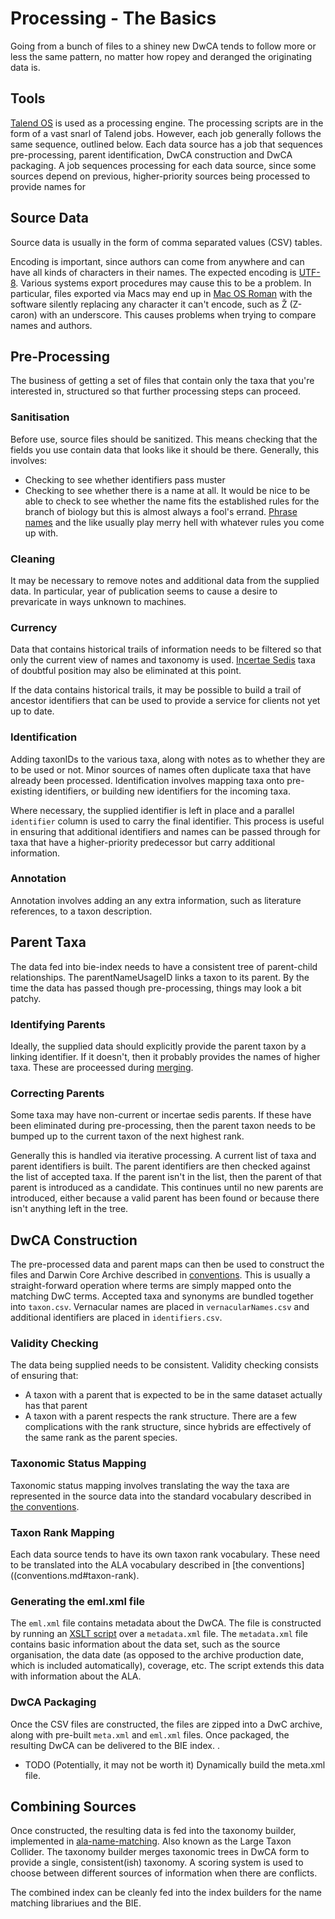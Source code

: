 # Processing - The Basics

Going from a bunch of files to a shiney new DwCA tends to follow more or less the same pattern,
no matter how ropey and deranged the originating data is.

## Tools

[Talend OS](http://www.talend.com/) is used as a processing engine.
The processing scripts are in the form of a vast snarl of Talend jobs.
However, each job generally follows the same sequence, outlined below.
Each data source has a job that sequences pre-processing, parent identification, DwCA construction and DwCA packaging.
A job sequences processing for each data source, since some sources depend on previous, higher-priority sources
being processed to provide names for 

## Source Data

Source data is usually in the form of comma separated values (CSV) tables.

Encoding is important, since authors can come from anywhere and can have all kinds of characters in their names.
The expected encoding is [UTF-8](http://www.unicode.org).
Various systems export procedures may cause this to be a problem.
In particular, files exported via Macs may end up in [Mac OS Roman](https://en.wikipedia.org/wiki/Mac_OS_Roman)
with the software silently replacing any character it can't encode, such as Ž (Z-caron) with an underscore.
This causes problems when trying to compare names and authors.

## Pre-Processing

The business of getting a set of files that contain only the taxa that you're interested in,
structured so that further processing steps can proceed.

### Sanitisation

Before use, source files should be sanitized.
This means checking that the fields you use contain data that looks like it should be there.
Generally, this involves:

* Checking to see whether identifiers pass muster
* Checking to see whether there is a name at all.
It would be nice to be able to check to see whether the name fits the established rules for
the branch of biology but this is almost always a fool's errand.
[Phrase names](glossary.md#def-phrase-name) and the like usually play merry hell with whatever rules you come up with.

### Cleaning

It may be necessary to remove notes and additional data from the supplied data.
In particular, year of publication seems to cause a desire to prevaricate in ways unknown to machines.

### Currency

Data that contains historical trails of information needs to be filtered so that only the current
view of names and taxonomy is used.
[Incertae Sedis](glossary.md#def-incertae-sedis) taxa of doubtful position may also be eliminated at this point.

If the data contains historical trails, it may be possible to build a trail of ancestor identifiers
that can be used to provide a service for clients not yet up to date. 


### Identification

Adding taxonIDs to the various taxa, along with notes as to whether they are to be used or not.
Minor sources of names often duplicate taxa that have already been processed.
Identification involves mapping taxa onto pre-existing identifiers, or building new identifiers for the incoming taxa.

Where necessary, the supplied identifier is left in place  and a parallel `identifier` column is used
to carry the final identifier.
This process is useful in ensuring that additional identifiers and names can be passed through for taxa
that have a higher-priority predecessor but carry additional information.


### Annotation

Annotation involves adding an any extra information, such as literature references, to a taxon description.


## Parent Taxa

The data fed into bie-index needs to have a consistent tree of parent-child relationships.
The parentNameUsageID links a taxon to its parent.
By the time the data has passed though pre-processing, things may look a bit patchy.

### Identifying Parents

Ideally, the supplied data should explicitly provide the parent taxon by a linking identifier.
If it doesn't, then it probably provides the names of higher taxa.
These are proceessed during [merging](#combining-sources).


### <a name="correcting-parents"/> Correcting Parents

Some taxa may have non-current or incertae sedis parents.
If these have been eliminated during pre-processing, then the parent taxon needs to be bumped up to the 
current taxon of the next highest rank.

Generally this is handled via iterative processing.
A current list of taxa and parent identifiers is built.
The parent identifiers are then checked against the list of accepted taxa.
If the parent isn't in the list, then the parent of that parent is introduced as a candidate.
This continues until no new parents are introduced, either because a valid parent has been found
or because there isn't anything left in the tree.


## DwCA Construction

The pre-processed data and parent maps can then be used to construct the
files and Darwin Core Archive described in [conventions](conventions.md).
This is usually a straight-forward operation where terms are simply mapped onto the matching DwC terms.
Accepted taxa and synonyms are bundled together into `taxon.csv`.
Vernacular names are placed in `vernacularNames.csv` and additional identifiers are placed in `identifiers.csv`.

### Validity Checking

The data being supplied needs to be consistent.
Validity checking consists of ensuring that:

* A taxon with a parent that is expected to be in the same dataset actually has that parent
* A taxon with a parent respects the rank structure.
There are a few complications with the rank structure, since hybrids are effectively of the same rank
as the parent species.

### Taxonomic Status Mapping

Taxonomic status mapping involves translating the way the taxa are represented in the source data
into the standard vocabulary described in [the conventions](conventions.md#taxonomic-status).


### Taxon Rank Mapping

Each data source tends to have its own taxon rank vocabulary.
These need to be translated into the ALA vocabulary described in [the conventions]((conventions.md#taxon-rank).

### Generating the eml.xml file

The `eml.xml` file contains metadata about the DwCA.
The file is constructed by running an [XSLT script](eml.xsl) over a `metadata.xml` file.
The `metadata.xml` file contains basic information about the data set, such as the source organisation, the
data date (as opposed to the archive production date, which is included automatically), coverage, etc.
The script extends this data with information about the ALA.

### DwCA Packaging

Once the CSV files are constructed, the files are zipped into a DwC archive, along with
pre-built `meta.xml` and `eml.xml` files.
Once packaged, the resulting DwCA can be delivered to the BIE index.
.
* TODO (Potentially, it may not be worth it) Dynamically build the meta.xml file.

## <a name="combining-sources"/> Combining Sources

Once constructed, the resulting data is fed into the taxonomy builder,
implemented in [ala-name-matching](https://github.com/AtlasOfLivingAustralia/ala-name-matching).
Also known as the Large Taxon Collider.
The taxonomy builder merges taxonomic trees in DwCA form to provide a single, 
consistent(ish) taxonomy.
A scoring system is used to choose between different sources of information when
there are conflicts.

The combined index can be cleanly fed into the index builders for the name matching librariues
and the BIE.






